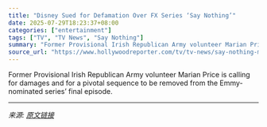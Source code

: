 ```yaml
---
title: "Disney Sued for Defamation Over FX Series ‘Say Nothing’"
date: 2025-07-29T18:23:37+08:00
categories: ["entertainment"]
tags: ["TV", "TV News", "Say Nothing"]
summary: "Former Provisional Irish Republican Army volunteer Marian Price is calling for damages and for a pivotal sequence to be removed from the Emmy-nominated series’ final episode."
source_url: "https://www.hollywoodreporter.com/tv/tv-news/say-nothing-marian-price-sues-disney-final-episode-scene-1236332498/"
---
```


Former Provisional Irish Republican Army volunteer Marian Price is calling for damages and for a pivotal sequence to be removed from the Emmy-nominated series’ final episode.

---

*来源: [原文链接](https://www.hollywoodreporter.com/tv/tv-news/say-nothing-marian-price-sues-disney-final-episode-scene-1236332498/)*
